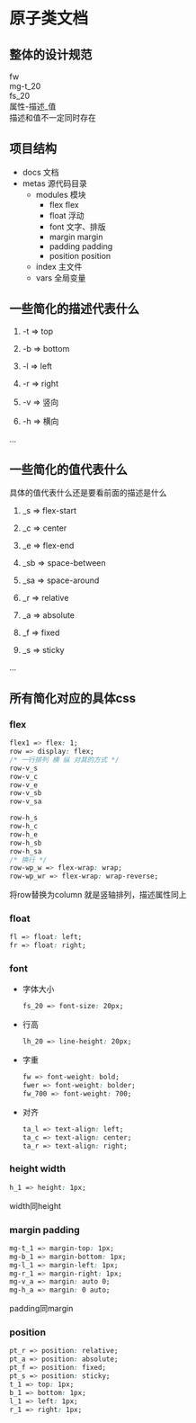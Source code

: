 # 原子类文档

## 整体的设计规范
fw  
mg-t_20  
fs_20  
属性-描述_值  
描述和值不一定同时存在  

## 项目结构  
- docs              文档
- metas             源代码目录
  - modules         模块
    - flex          flex
    - float         浮动
    - font          文字、排版
    - margin        margin
    - padding       padding
    - position      position
  - index           主文件
  - vars            全局变量

## 一些简化的描述代表什么
1. -t => top
2. -b => bottom
3. -l => left
4. -r => right

5. -v => 竖向
6. -h => 横向

...

## 一些简化的值代表什么
具体的值代表什么还是要看前面的描述是什么  
1. _s => flex-start
2. _c => center
3. _e => flex-end
4. _sb => space-between
5. _sa => space-around

6. _r => relative
7. _a => absolute
8. _f => fixed
9. _s => sticky

...

## 所有简化对应的具体css
### flex
```css
flex1 => flex: 1;
row => display: flex;
/* 一行排列 横 纵 对其的方式 */
row-v_s
row-v_c
row-v_e
row-v_sb
row-v_sa

row-h_s
row-h_c
row-h_e
row-h_sb
row-h_sa
/* 换行 */
row-wp_w => flex-wrap: wrap;
row-wp_wr => flex-wrap: wrap-reverse;
```
将row替换为column 就是竖轴排列，描述属性同上
### float
```css
fl => float: left;
fr => float: right;
```
### font
- 字体大小
  ```css
  fs_20 => font-size: 20px;
  ```
- 行高
  ```css
  lh_20 => line-height: 20px;
  ```
- 字重
  ```css
  fw => font-weight: bold;
  fwer => font-weight: bolder;
  fw_700 => font-weight: 700;
  ```
- 对齐
  ```css
  ta_l => text-align: left;
  ta_c => text-align: center;
  ta_r => text-align: right;
  ```

### height width
```css
h_1 => height: 1px;
```
width同height
### margin padding
```css
mg-t_1 => margin-top: 1px;
mg-b_1 => margin-bottom: 1px;
mg-l_1 => margin-left: 1px;
mg-r_1 => margin-right: 1px;
mg-v_a => margin: auto 0;
mg-h_a => margin: 0 auto;
```
padding同margin  
### position
```css
pt_r => position: relative;
pt_a => position: absolute;
pt_f => position: fixed;
pt_s => position: sticky;
t_1 => top: 1px;
b_1 => bottom: 1px;
l_1 => left: 1px;
r_1 => right: 1px;
```
